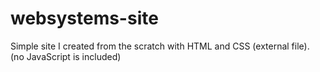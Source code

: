 # websystems-site
Simple site I created from the scratch with HTML and CSS (external file). (no JavaScript is included)
